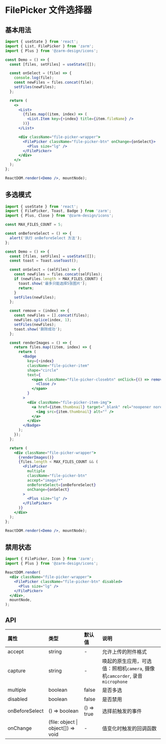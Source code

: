 # FilePicker 文件选择器

## 基本用法

```jsx
import { useState } from 'react';
import { List, FilePicker } from 'zarm';
import { Plus } from '@zarm-design/icons';

const Demo = () => {
  const [files, setFiles] = useState([]);

  const onSelect = (file) => {
    console.log(file);
    const newFiles = files.concat(file);
    setFiles(newFiles);
  };

  return (
    <>
      <List>
        {files.map((item, index) => (
          <List.Item key={+index} title={item.fileName} />
        ))}
      </List>

      <div className="file-picker-wrapper">
        <FilePicker className="file-picker-btn" onChange={onSelect}>
          <Plus size="lg" />
        </FilePicker>
      </div>
    </>
  );
};

ReactDOM.render(<Demo />, mountNode);
```

## 多选模式

```jsx
import { useState } from 'react';
import { FilePicker, Toast, Badge } from 'zarm';
import { Plus, Close } from '@zarm-design/icons';

const MAX_FILES_COUNT = 5;

const onBeforeSelect = () => {
  alert('执行 onBeforeSelect 方法');
};

const Demo = () => {
  const [files, setFiles] = useState([]);
  const toast = Toast.useToast();

  const onSelect = (selFiles) => {
    const newFiles = files.concat(selFiles);
    if (newFiles.length > MAX_FILES_COUNT) {
      toast.show('最多只能选择5张图片');
      return;
    }
    setFiles(newFiles);
  };

  const remove = (index) => {
    const newFiles = [].concat(files);
    newFiles.splice(index, 1);
    setFiles(newFiles);
    toast.show('删除成功');
  };

  const renderImages = () => {
    return files.map((item, index) => {
      return (
        <Badge
          key={+index}
          className="file-picker-item"
          shape="circle"
          text={
            <span className="file-picker-closebtn" onClick={() => remove(index)}>
              <Close />
            </span>
          }
        >
          <div className="file-picker-item-img">
            <a href={item.thumbnail} target="_blank" rel="noopener noreferrer">
              <img src={item.thumbnail} alt="" />
            </a>
          </div>
        </Badge>
      );
    });
  };

  return (
    <div className="file-picker-wrapper">
      {renderImages()}
      {files.length < MAX_FILES_COUNT && (
        <FilePicker
          multiple
          className="file-picker-btn"
          accept="image/*"
          onBeforeSelect={onBeforeSelect}
          onChange={onSelect}
        >
          <Plus size="lg" />
        </FilePicker>
      )}
    </div>
  );
};

ReactDOM.render(<Demo />, mountNode);
```

## 禁用状态

```jsx
import { FilePicker, Icon } from 'zarm';
import { Plus } from '@zarm-design/icons';

ReactDOM.render(
  <div className="file-picker-wrapper">
    <FilePicker className="file-picker-btn" disabled>
      <Plus size="lg" />
    </FilePicker>
  </div>,
  mountNode,
);
```

## API

| 属性           | 类型                               | 默认值     | 说明                                                                        |
| :------------- | :--------------------------------- | :--------- | :-------------------------------------------------------------------------- |
| accept         | string                             | -          | 允许上传的附件格式                                                          |
| capture        | string                             | -          | 唤起的原生应用，可选值：照相机`camera`, 摄像机`camcorder`, 录音`microphone` |
| multiple       | boolean                            | false      | 是否多选                                                                    |
| disabled       | boolean                            | false      | 是否禁用                                                                    |
| onBeforeSelect | () => boolean                      | () => true | 选择前触发的事件                                                            |
| onChange       | (file: object \| object[]) => void | -          | 值变化时触发的回调函数                                                      |
